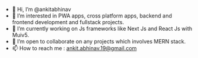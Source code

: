 - 👋 Hi, I’m @ankitabhinav
- 👀 I’m interested in PWA apps, cross platform apps, backend and frontend development and fullstack projects.
- 🌱 I’m currently working on Js frameworks like Next Js and React Js with Muiv5.
- 💞️ I’m open to collaborate on any projects which involves MERN stack.
- 📫 How to reach me : ankit.abhinav.19@gmail.com

<!---
ankitabhinav/ankitabhinav is a ✨ special ✨ repository because its `README.md` (this file) appears on your GitHub profile.
You can click the Preview link to take a look at your changes.
--->
